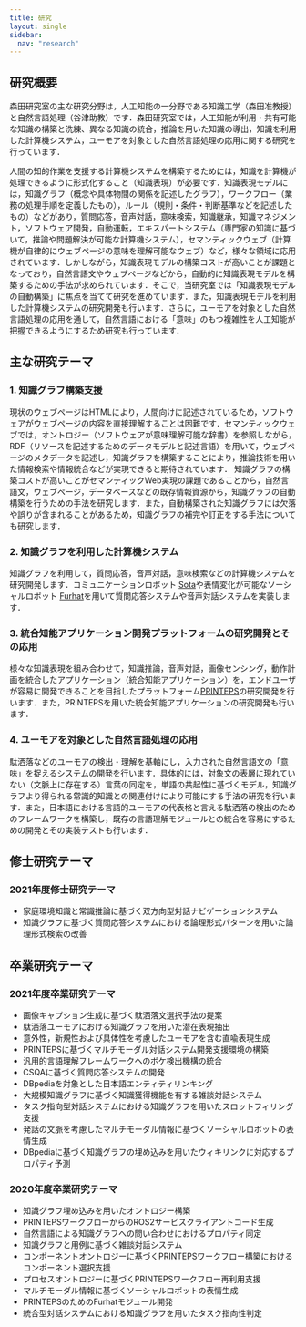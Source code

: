```yaml
---
title: 研究
layout: single
sidebar:
  nav: "research"
---
```

## 研究概要
森田研究室の主な研究分野は，人工知能の一分野である知識工学（森田准教授）と自然言語処理（谷津助教）です．森田研究室では，人工知能が利用・共有可能な知識の構築と洗練、異なる知識の統合，推論を用いた知識の導出，知識を利用した計算機システム，ユーモアを対象とした自然言語処理の応用に関する研究を行っています．

人間の知的作業を支援する計算機システムを構築するためには，知識を計算機が処理できるように形式化すること（知識表現）が必要です．知識表現モデルには，知識グラフ（概念や具体物間の関係を記述したグラフ），ワークフロー（業務の処理手順を定義したもの），ルール（規則・条件・判断基準などを記述したもの）などがあり，質問応答，音声対話，意味検索，知識継承，知識マネジメント，ソフトウェア開発，自動運転，エキスパートシステム（専門家の知識に基づいて，推論や問題解決が可能な計算機システム），セマンティックウェブ（計算機が自律的にウェブページの意味を理解可能なウェブ）など，様々な領域に応用されています．しかしながら，知識表現モデルの構築コストが高いことが課題となっており，自然言語文やウェブページなどから，自動的に知識表現モデルを構築するための手法が求められています．そこで，当研究室では「知識表現モデルの自動構築」に焦点を当てて研究を進めています．また，知識表現モデルを利用した計算機システムの研究開発も行います．さらに，ユーモアを対象とした自然言語処理の応用を通して，自然言語における「意味」のもつ複雑性を人工知能が把握できるようにするため研究も行っています．

## 主な研究テーマ

### 1. 知識グラフ構築支援
現状のウェブページはHTMLにより，人間向けに記述されているため，ソフトウェアがウェブページの内容を直接理解することは困難です．セマンティックウェブでは，オントロジー（ソフトウェアが意味理解可能な辞書）を参照しながら，RDF（リソースを記述するためのデータモデルと記述言語）を用いて，ウェブページのメタデータを記述し，知識グラフを構築することにより，推論技術を用いた情報検索や情報統合などが実現できると期待されています．
知識グラフの構築コストが高いことがセマンティックWeb実現の課題であることから，自然言語文，ウェブページ，データベースなどの既存情報資源から，知識グラフの自動構築を行うための手法を研究します．また，自動構築された知識グラフには欠落や誤りが含まれることがあるため，知識グラフの補完や訂正をする手法についても研究します．

### 2. 知識グラフを利用した計算機システム
知識グラフを利用して，質問応答，音声対話，意味検索などの計算機システムを研究開発します．コミュニケーションロボット [Sota](https://www.vstone.co.jp/products/sota/)や表情変化が可能なソーシャルロボット [Furhat](https://furhatrobotics.com/)を用いて質問応答システムや音声対話システムを実装します．

### 3. 統合知能アプリケーション開発プラットフォームの研究開発とその応用
様々な知識表現を組み合わせて，知識推論，音声対話，画像センシング，動作計画を統合したアプリケーション（統合知能アプリケーション）を，エンドユーザが容易に開発できることを目指したプラットフォーム[PRINTEPS](https://printeps.org/)の研究開発を行います．また，PRINTEPSを用いた統合知能アプリケーションの研究開発も行います．

### 4. ユーモアを対象とした自然言語処理の応用
駄洒落などのユーモアの検出・理解を基軸にし，入力された自然言語文の「意味」を捉えるシステムの開発を行います．具体的には，対象文の表層に現れていない（文脈上に存在する）言葉の同定を，単語の共起性に基づくモデル，知識グラフより得られる常識的知識との関連付けにより可能にする手法の研究を行います．また，日本語における言語的ユーモアの代表格と言える駄洒落の検出のためのフレームワークを構築し，既存の言語理解モジュールとの統合を容易にするための開発とその実装テストも行います． 

## 修士研究テーマ
### 2021年度修士研究テーマ
* 家庭環境知識と常識推論に基づく双方向型対話ナビゲーションシステム
* 知識グラフに基づく質問応答システムにおける論理形式パターンを用いた論理形式検索の改善

## 卒業研究テーマ

### 2021年度卒業研究テーマ
* 画像キャプション生成に基づく駄洒落文選択手法の提案
* 駄洒落ユーモアにおける知識グラフを用いた潜在表現抽出
* 意外性，新規性および具体性を考慮したユーモアを含む直喩表現生成
* PRINTEPSに基づくマルチモーダル対話システム開発支援環境の構築
* 汎用的言語理解フレームワークへのボケ検出機構の統合
* CSQAに基づく質問応答システムの開発
* DBpediaを対象とした日本語エンティティリンキング
* 大規模知識グラフに基づく知識獲得機能を有する雑談対話システム
* タスク指向型対話システムにおける知識グラフを用いたスロットフィリング支援
* 発話の文脈を考慮したマルチモーダル情報に基づくソーシャルロボットの表情生成
* DBpediaに基づく知識グラフの埋め込みを用いたウィキリンクに対応するプロパティ予測

### 2020年度卒業研究テーマ
* 知識グラフ埋め込みを用いたオントロジー構築
* PRINTEPSワークフローからのROS2サービスクライアントコード生成
* 自然言語による知識グラフへの問い合わせにおけるプロパティ同定
* 知識グラフと用例に基づく雑談対話システム
* コンポーネントオントロジーに基づくPRINTEPSワークフロー構築におけるコンポーネント選択支援
* プロセスオントロジーに基づくPRINTEPSワークフロー再利用支援
* マルチモーダル情報に基づくソーシャルロボットの表情生成
* PRINTEPSのためのFurhatモジュール開発
* 統合型対話システムにおける知識グラフを用いたタスク指向性判定